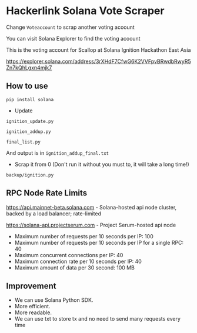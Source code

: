 # Hackerlink Solana Vote Scraper

Change `Voteaccount` to scrap another voting acoount

You can visit Solana Explorer to find the voting acoount

This is the voting account for Scallop at Solana Ignition Hackathon East Asia 

https://explorer.solana.com/address/3rXHdF7CfwG6K2VVFpvBRwdbRwyR5Zn7kQhLgxn4mjk7

## How to use

`pip install solana`

 - Update

`ignition_update.py`

`ignition_addup.py`

`final_list.py`

And output is in `ignition_addup_final.txt`

 - Scrap it from 0 (Don't run it without you must to, it will take a long time!)

 `backup/ignition.py`

## RPC Node Rate Limits

https://api.mainnet-beta.solana.com - Solana-hosted api node cluster, backed by a load balancer; rate-limited

https://solana-api.projectserum.com - Project Serum-hosted api node

 - Maximum number of requests per 10 seconds per IP: 100
 - Maximum number of requests per 10 seconds per IP for a single RPC: 40
 - Maximum concurrent connections per IP: 40
 - Maximum connection rate per 10 seconds per IP: 40
 - Maximum amount of data per 30 second: 100 MB

## Improvement

 - We can use Solana Python SDK.
 - More efficient.
 - More readable.
 - We can use txt to store tx and no need to send many requests every time
